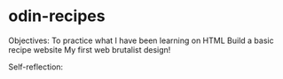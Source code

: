 # odin-recipes

Objectives:
To practice what I have been learning on HTML
Build a basic recipe website
My first web brutalist design!

Self-reflection: